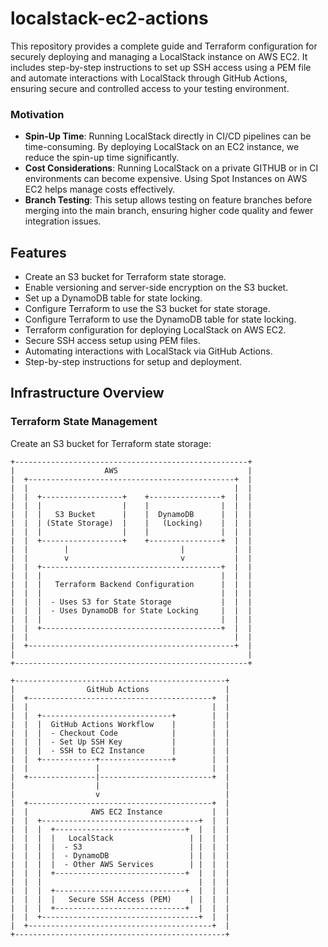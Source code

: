 # localstack-ec2-actions

This repository provides a complete guide and Terraform configuration for securely deploying and managing a LocalStack instance on AWS EC2. It includes step-by-step instructions to set up SSH access using a PEM file and automate interactions with LocalStack through GitHub Actions, ensuring secure and controlled access to your testing environment.

### Motivation
- **Spin-Up Time**: Running LocalStack directly in CI/CD pipelines can be time-consuming. By deploying LocalStack on an EC2 instance, we reduce the spin-up time significantly.
- **Cost Considerations**: Running LocalStack on a private GITHUB or in CI environments can become expensive. Using Spot Instances on AWS EC2 helps manage costs effectively.
- **Branch Testing**: This setup allows testing on feature branches before merging into the main branch, ensuring higher code quality and fewer integration issues.


## Features
- Create an S3 bucket for Terraform state storage.
- Enable versioning and server-side encryption on the S3 bucket.
- Set up a DynamoDB table for state locking.
- Configure Terraform to use the S3 bucket for state storage.
- Configure Terraform to use the DynamoDB table for state locking.
- Terraform configuration for deploying LocalStack on AWS EC2.
- Secure SSH access setup using PEM files.
- Automating interactions with LocalStack via GitHub Actions.
- Step-by-step instructions for setup and deployment.

## Infrastructure Overview

### Terraform State Management

Create an S3 bucket for Terraform state storage:

```plaintext
+----------------------------------------------------+
|                    AWS                             |
|  +----------------------------------------------+  |
|  |                                              |  |
|  |  +------------------+    +----------------+  |  |
|  |  |                  |    |                |  |  |
|  |  |   S3 Bucket      |    |  DynamoDB      |  |  |
|  |  | (State Storage)  |    |   (Locking)    |  |  |
|  |  |                  |    |                |  |  |
|  |  +------------------+    +----------------+  |  |
|  |        |                         |           |  |
|  |        v                         v           |  |
|  |  +----------------------------------------+  |  |
|  |  |                                        |  |  |
|  |  |   Terraform Backend Configuration      |  |  |
|  |  |                                        |  |  |
|  |  |  - Uses S3 for State Storage           |  |  |
|  |  |  - Uses DynamoDB for State Locking     |  |  |
|  |  |                                        |  |  |
|  |  +----------------------------------------+  |  |
|  |                                              |  |
|  +----------------------------------------------+  |
|                                                    |
+----------------------------------------------------+

+-----------------------------------------------+
|                GitHub Actions                 |
|  +-----------------------------------------+  |
|  |                                         |  |
|  |  +-----------------------------+        |  |
|  |  |  GitHub Actions Workflow    |        |  |
|  |  |  - Checkout Code            |        |  |
|  |  |  - Set Up SSH Key           |        |  |
|  |  |  - SSH to EC2 Instance      |        |  |
|  |  +------------+----------------+        |  |
|  |               |                         |  |
|  +---------------|-------------------------+  |
|                  |                            |
|                  v                            |
|  +-----------------------------------------+  |
|  |              AWS EC2 Instance           |  |
|  |  +-----------------------------------+  |  |
|  |  |  +-----------------------------+  |  |  |
|  |  |  |   LocalStack                 | |  |  |
|  |  |  |  - S3                        | |  |  |
|  |  |  |  - DynamoDB                  | |  |  |
|  |  |  |  - Other AWS Services        | |  |  |
|  |  |  +-----------------------------+  |  |  |
|  |  |                                   |  |  |
|  |  |  +-----------------------------+  |  |  |
|  |  |  |   Secure SSH Access (PEM)    | |  |  |
|  |  |  +-----------------------------+  |  |  |
|  |  +-----------------------------------+  |  |
|  +-----------------------------------------+  |
+-----------------------------------------------+

